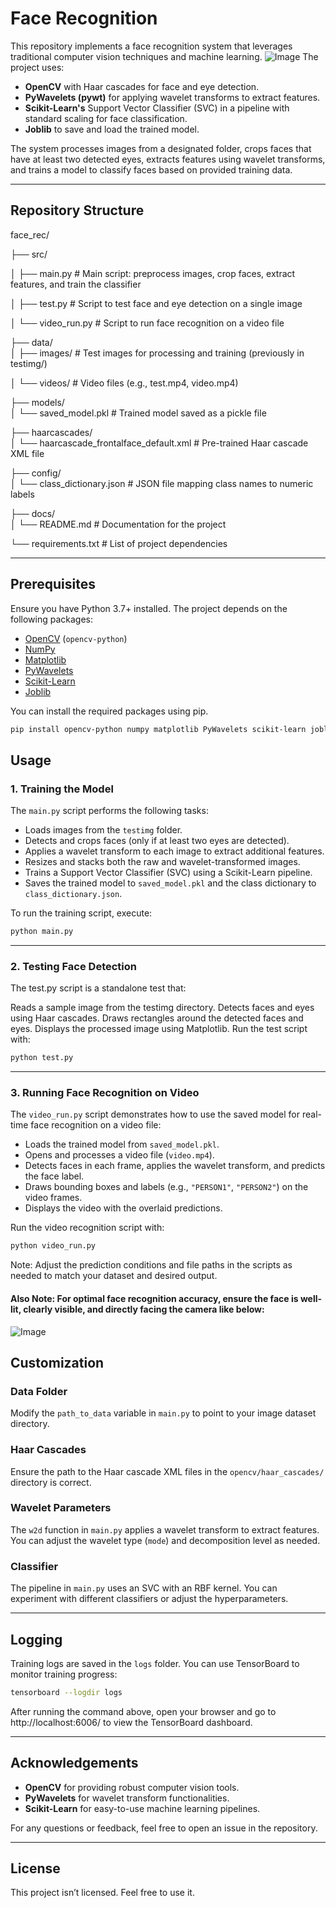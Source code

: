 # Face Recognition

This repository implements a face recognition system that leverages traditional computer vision techniques and machine learning. 
![Image](https://github.com/user-attachments/assets/499458ad-38d1-453b-ab1c-ae3606a1ca85)
The project uses:

- **OpenCV** with Haar cascades for face and eye detection.
- **PyWavelets (pywt)** for applying wavelet transforms to extract features.
- **Scikit-Learn's** Support Vector Classifier (SVC) in a pipeline with standard scaling for face classification.
- **Joblib** to save and load the trained model.

The system processes images from a designated folder, crops faces that have at least two detected eyes, extracts features using wavelet transforms, and trains a model to classify faces based on provided training data.

---

## Repository Structure
face_rec/

├── src/                   

│   ├── main.py            # Main script: preprocess images, crop faces, extract features, and train the classifier

│   ├── test.py            # Script to test face and eye detection on a single image

│   └── video_run.py       # Script to run face recognition on a video file

├── data/                  
│   ├── images/            # Test images for processing and training (previously in testimg/)

│   └── videos/            # Video files (e.g., test.mp4, video.mp4)

├── models/                
│   └── saved_model.pkl    # Trained model saved as a pickle file

├── haarcascades/          
│   └── haarcascade_frontalface_default.xml  # Pre-trained Haar cascade XML file

├── config/                
│   └── class_dictionary.json  # JSON file mapping class names to numeric labels

├── docs/                  
│   └── README.md          # Documentation for the project

└── requirements.txt       # List of project dependencies


---

## Prerequisites

Ensure you have Python 3.7+ installed. The project depends on the following packages:

- [OpenCV](https://opencv.org/) (`opencv-python`)
- [NumPy](https://numpy.org/)
- [Matplotlib](https://matplotlib.org/)
- [PyWavelets](https://pywavelets.readthedocs.io/)
- [Scikit-Learn](https://scikit-learn.org/)
- [Joblib](https://joblib.readthedocs.io/)

You can install the required packages using pip.
```bash
pip install opencv-python numpy matplotlib PyWavelets scikit-learn joblib
```
## Usage

### 1. Training the Model
The `main.py` script performs the following tasks:

- Loads images from the `testimg` folder.
- Detects and crops faces (only if at least two eyes are detected).
- Applies a wavelet transform to each image to extract additional features.
- Resizes and stacks both the raw and wavelet-transformed images.
- Trains a Support Vector Classifier (SVC) using a Scikit-Learn pipeline.
- Saves the trained model to `saved_model.pkl` and the class dictionary to `class_dictionary.json`.

To run the training script, execute:

```bash
python main.py
```
--- 
### 2. Testing Face Detection
The test.py script is a standalone test that:

Reads a sample image from the testimg directory.
Detects faces and eyes using Haar cascades.
Draws rectangles around the detected faces and eyes.
Displays the processed image using Matplotlib.
Run the test script with:

```bash
python test.py
```
---
### 3. Running Face Recognition on Video
The `video_run.py` script demonstrates how to use the saved model for real-time face recognition on a video file:

- Loads the trained model from `saved_model.pkl`.
- Opens and processes a video file (`video.mp4`).
- Detects faces in each frame, applies the wavelet transform, and predicts the face label.
- Draws bounding boxes and labels (e.g., `"PERSON1"`, `"PERSON2"`) on the video frames.
- Displays the video with the overlaid predictions.

Run the video recognition script with:

```bash
python video_run.py
```

Note: Adjust the prediction conditions and file paths in the scripts as needed to match your dataset and desired output.

#### Also Note: For optimal face recognition accuracy, ensure the face is well-lit, clearly visible, and directly facing the camera like below:
![Image](https://github.com/user-attachments/assets/1bc0d990-1bd1-4d37-bbb9-4bb82bac87bd)

## Customization

### Data Folder
Modify the `path_to_data` variable in `main.py` to point to your image dataset directory.

### Haar Cascades
Ensure the path to the Haar cascade XML files in the `opencv/haar_cascades/` directory is correct.

### Wavelet Parameters
The `w2d` function in `main.py` applies a wavelet transform to extract features. You can adjust the wavelet type (`mode`) and decomposition level as needed.

### Classifier
The pipeline in `main.py` uses an SVC with an RBF kernel. You can experiment with different classifiers or adjust the hyperparameters.

---

## Logging
Training logs are saved in the `logs` folder. You can use TensorBoard to monitor training progress:

```bash
tensorboard --logdir logs
```
After running the command above, open your browser and go to http://localhost:6006/ to view the TensorBoard dashboard.

---
## Acknowledgements

- **OpenCV** for providing robust computer vision tools.
- **PyWavelets** for wavelet transform functionalities.
- **Scikit-Learn** for easy-to-use machine learning pipelines.

For any questions or feedback, feel free to open an issue in the repository.

--- 

## License
This project isn’t licensed. Feel free to use it.
